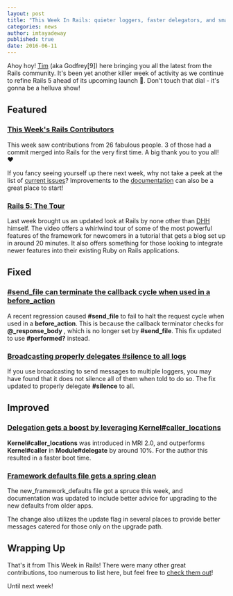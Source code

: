 ```yaml
---
layout: post
title: "This Week In Rails: quieter loggers, faster delegators, and smarter defaults!"
categories: news
author: imtayadeway
published: true
date: 2016-06-11
---
```


Ahoy hoy! [Tim](https://twitter.com/imtayadeway) (aka Godfrey[9]) here bringing you all the latest from the Rails community. It's been yet another killer week of activity as we continue to refine Rails 5 ahead of its upcoming launch 🚀. Don't touch that dial - it's gonna be a helluva show!

## Featured

### [This Week's Rails Contributors](http://contributors.rubyonrails.org/contributors/in-time-window/20160604-20160610)

This week saw contributions from 26 fabulous people. 3 of those had a commit merged into Rails for the very first time. A big thank you to you all! ❤️

If you fancy seeing yourself up there next week, why not take a peek at the list of [current issues](https://github.com/rails/rails/issues)? Improvements to the [documentation](http://api.rubyonrails.org/) can also be a great place to start!

### [Rails 5: The Tour](https://www.youtube.com/watch?v=OaDhY_y8WTo)

Last week brought us an updated look at Rails by none other than [DHH](https://twitter.com/dhh) himself. The video offers a whirlwind tour of some of the most powerful features of the framework for newcomers in a tutorial that gets a blog set up in around 20 minutes. It also offers something for those looking to integrate newer features into their existing Ruby on Rails applications.

## Fixed

### [#send\_file can terminate the callback cycle when used in a before\_action](https://github.com/rails/rails/pull/25079)

A recent regression caused **#send\_file** to fail to halt the request cycle when used in a **before\_action**. This is because the callback terminator checks for **@\_response\_body** , which is no longer set by **#send\_file**. This fix updated to use **#performed?** instead.

### [Broadcasting properly delegates #silence to all logs](https://github.com/rails/rails/pull/25341)

If you use broadcasting to send messages to multiple loggers, you may have found that it does not silence all of them when told to do so. The fix updated to properly delegate **#silence** to all.

## Improved

### [Delegation gets a boost by leveraging Kernel#caller\_locations](https://github.com/rails/rails/pull/25352)

**Kernel#caller\_locations** was introduced in MRI 2.0, and outperforms **Kernel#caller** in **Module#delegate** by around 10%. For the author this resulted in a faster boot time.

### [Framework defaults file gets a spring clean](https://github.com/rails/rails/pull/25235)

The new\_framework\_defaults file got a spruce this week, and documentation was updated to include better advice for upgrading to the new defaults from older apps.&nbsp;

The change also utilizes the update flag in several places to provide better messages catered for those only on the upgrade path.

## Wrapping Up

That's it from This Week in Rails! There were many other great contributions, too numerous to list here, but feel free to [check them out](https://github.com/rails/rails/compare/master@%7B2016-06-04%7D...@%7B2016-06-10%7D)!

Until next week!
